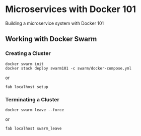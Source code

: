 # Microservices with Docker 101

Building a microservice system with Docker 101

## Working with Docker Swarm


### Creating a Cluster

```
docker swarm init
docker stack deploy swarm101 -c swarm/docker-compose.yml
```

or

```
fab localhost setup
```

### Terminating a Cluster

```
docker swarm leave --force
```

or

```
fab localhost swarm_leave
```
